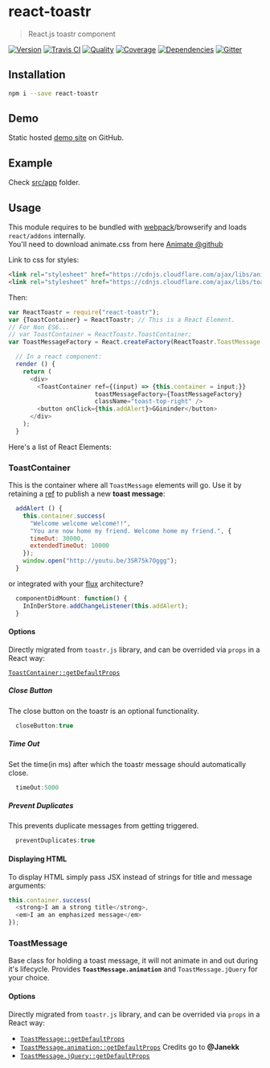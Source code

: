 # react-toastr
> React.js toastr component

[![Version][npm-image]][npm-url] [![Travis CI][travis-image]][travis-url] [![Quality][codeclimate-image]][codeclimate-url] [![Coverage][codeclimate-coverage-image]][codeclimate-coverage-url] [![Dependencies][gemnasium-image]][gemnasium-url] [![Gitter][gitter-image]][gitter-url]


## Installation

```sh
npm i --save react-toastr
```


## Demo

Static hosted [demo site][demo] on GitHub.


## Example

Check [src/app][src/app] folder.


## Usage

This module requires to be bundled with [webpack][webpack]/browserify and loads `react/addons` internally.  
You'll need to download animate.css from here [Animate @github](https://raw.github.com/daneden/animate.css/master/animate.css)

Link to css for styles:

```html
<link rel="stylesheet" href="https://cdnjs.cloudflare.com/ajax/libs/animate.css/3.5.2/animate.min.css">
<link rel="stylesheet" href="https://cdnjs.cloudflare.com/ajax/libs/toastr.js/2.1.3/toastr.min.css">
```

Then:

```javascript
var ReactToastr = require("react-toastr");
var {ToastContainer} = ReactToastr; // This is a React Element.
// For Non ES6...
// var ToastContainer = ReactToastr.ToastContainer;
var ToastMessageFactory = React.createFactory(ReactToastr.ToastMessage.animation);

  // In a react component:
  render () {
    return (
      <div>
        <ToastContainer ref={(input) => {this.container = input;}}
                        toastMessageFactory={ToastMessageFactory}
                        className="toast-top-right" />
        <button onClick={this.addAlert}>GGininder</button>
      </div>
    );
  }
```

Here's a list of React Elements:

### ToastContainer

This is the container where all `ToastMessage` elements will go. Use it by retaining a [ref][react-ref] to publish a new **toast message**:

```javascript
  addAlert () {
    this.container.success(
      "Welcome welcome welcome!!",
      "You are now home my friend. Welcome home my friend.", {
      timeOut: 30000,
      extendedTimeOut: 10000
    });
    window.open("http://youtu.be/3SR75k7Oggg");
  }
```

or integrated with your [flux][flux] architecture?

```javascript
  componentDidMount: function() {
    InInDerStore.addChangeListener(this.addAlert);
  }
```

#### Options

Directly migrated from `toastr.js` library, and can be overrided via `props` in a React way:

[`ToastContainer::getDefaultProps`](http://git.io/RagItA)

##### Close Button

The close button on the toastr is an optional functionality.

```javascript
  closeButton:true
```
##### Time Out

Set the time(in ms) after which the toastr message should automatically close.

```javascript
  timeOut:5000
```
##### Prevent Duplicates

This prevents duplicate messages from getting triggered.

```javascript
  preventDuplicates:true
```

#### Displaying HTML

To display HTML simply pass JSX instead of strings for title and message arguments:

```javascript
this.container.success(
  <strong>I am a strong title</strong>,
  <em>I am an emphasized message</em>
});
```

### ToastMessage

Base class for holding a toast message, it will not animate in and out during it's lifecycle.
Provides **`ToastMessage.animation`** and `ToastMessage.jQuery` for your choice.

#### Options

Directly migrated from `toastr.js` library, and can be overrided via `props` in a React way:

* [`ToastMessage::getDefaultProps`](http://git.io/90CzSA)
* [`ToastMessage.animation::getDefaultProps`](http://git.io/vU2sz)
  Credits go to **@Janekk**
* [`ToastMessage.jQuery::getDefaultProps`](http://git.io/YcbXvA)


[npm-image]: https://img.shields.io/npm/v/react-toastr.svg?style=flat-square
[npm-url]: https://www.npmjs.org/package/react-toastr

[travis-image]: https://img.shields.io/travis/tomchentw/react-toastr.svg?style=flat-square
[travis-url]: https://travis-ci.org/tomchentw/react-toastr
[codeclimate-image]: https://img.shields.io/codeclimate/github/tomchentw/react-toastr.svg?style=flat-square
[codeclimate-url]: https://codeclimate.com/github/tomchentw/react-toastr
[codeclimate-coverage-image]: https://img.shields.io/codeclimate/coverage/github/tomchentw/react-toastr.svg?style=flat-square
[codeclimate-coverage-url]: https://codeclimate.com/github/tomchentw/react-toastr
[gemnasium-image]: https://img.shields.io/gemnasium/tomchentw/react-toastr.svg?style=flat-square
[gemnasium-url]: https://gemnasium.com/tomchentw/react-toastr
[gitter-image]: https://badges.gitter.im/Join%20Chat.svg
[gitter-url]: https://gitter.im/tomchentw/react-toastr?utm_source=badge&utm_medium=badge&utm_campaign=pr-badge&utm_content=badge


[demo]: https://tomchentw.github.io/react-toastr/
[src/app]: https://github.com/tomchentw/react-toastr/tree/master/src/app
[webpack]: https://webpack.github.io/docs/tutorials/getting-started/
[react-ref]: https://facebook.github.io/react/docs/more-about-refs.html
[flux]: https://facebook.github.io/flux/docs/overview.html
